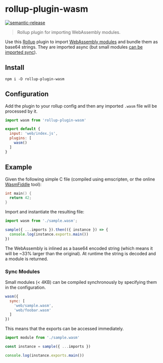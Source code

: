 
# rollup-plugin-wasm

[![semantic-release](https://img.shields.io/badge/%20%20%F0%9F%93%A6%F0%9F%9A%80-semantic--release-e10079.svg)](https://github.com/semantic-release/semantic-release)

> Rollup plugin for importing WebAssembly modules.

Use this [Rollup](https://github.com/rollup/rollup) plugin to import [WebAssembly modules](http://webassembly.org) and bundle them as base64 strings.  They are imported async (but small modules [can be imported sync](#sync-modules)).

## Install

```
npm i -D rollup-plugin-wasm
```

## Configuration

Add the plugin to your rollup config and then any imported `.wasm` file will be processed by it.

```js
import wasm from 'rollup-plugin-wasm'

export default {
  input: 'web/index.js',
  plugins: [
    wasm()
  ]
}
```

## Example

Given the following simple C file (compiled using emscripten, or the online [WasmFiddle](https://wasdk.github.io/WasmFiddle//) tool):

```c
int main() {
  return 42;
}
```

Import and instantiate the resulting file:

```js
import wasm from './sample.wasm';

sample({ ...imports }).then(({ instance }) => {
  console.log(instance.exports.main())
})
```

The WebAssembly is inlined as a base64 encoded string (which means it will be ~33% larger than the original). At runtime the string is decoded and a module is returned.

### Sync Modules

Small modules (< 4KB) can be compiled synchronously by specifying them in the configuration.

```js
wasm({
  sync: [
    'web/sample.wasm',
    'web/foobar.wasm'
  ]
})
```

This means that the exports can be accessed immediately.

```js
import module from './sample.wasm'

const instance = sample({ ...imports })

console.log(instance.exports.main())
```
